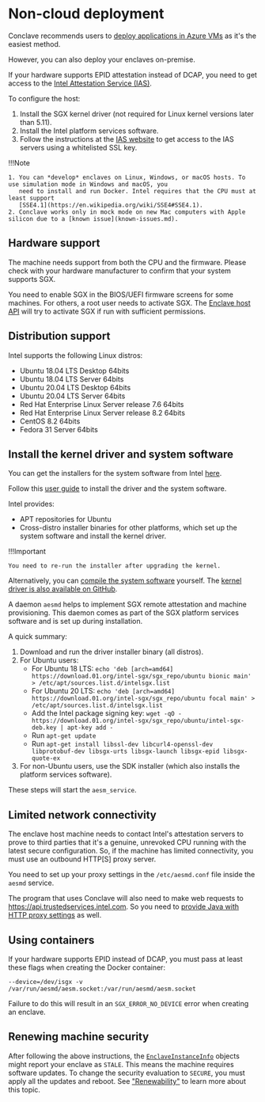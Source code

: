 
# Non-cloud deployment

Conclave recommends users to [deploy applications in Azure VMs](machine-setup.md) as it's the easiest method. 

However, you can also deploy your enclaves on-premise.

If your hardware supports EPID attestation instead of DCAP, you need to get access to the
[Intel Attestation Service (IAS)](ias.md).

To configure the host:

1. Install the SGX kernel driver (not required for Linux kernel versions later than 5.11).
2. Install the Intel platform services software.
3. Follow the instructions at the [IAS website](https://api.portal.trustedservices.intel.com/EPID-attestation) to get
   access to the IAS servers using a whitelisted SSL key.

!!!Note
   
    1. You can *develop* enclaves on Linux, Windows, or macOS hosts. To use simulation mode in Windows and macOS, you 
       need to install and run Docker. Intel requires that the CPU must at least support
       [SSE4.1](https://en.wikipedia.org/wiki/SSE4#SSE4.1).
    2. Conclave works only in mock mode on new Mac computers with Apple silicon due to a [known issue](known-issues.md).


## Hardware support

The machine needs support from both the CPU and the firmware. Please check with your hardware manufacturer to confirm 
that your system supports SGX.

You need to enable SGX in the BIOS/UEFI firmware screens for some machines. For others, a root user needs to activate 
SGX. The [Enclave host API](api/-conclave%20-core/com.r3.conclave.host/-enclave-host/index.html) will try to 
activate SGX if run with sufficient permissions.


## Distribution support

Intel supports the following Linux distros:

* Ubuntu 18.04 LTS Desktop 64bits
* Ubuntu 18.04 LTS Server 64bits
* Ubuntu 20.04 LTS Desktop 64bits
* Ubuntu 20.04 LTS Server 64bits
* Red Hat Enterprise Linux Server release 7.6 64bits
* Red Hat Enterprise Linux Server release 8.2 64bits
* CentOS 8.2 64bits
* Fedora 31 Server 64bits


## Install the kernel driver and system software

You can get the installers for the system software from Intel
[here](https://01.org/intel-software-guard-extensions/downloads).

Follow this
[user guide](https://download.01.org/intel-sgx/sgx-linux/2.17.1/docs/Intel_SGX_SDK_Release_Notes_Linux_2.17.1_Open_Source.pdf)
to install the driver and the system software. 

<!-- The above user-guide link needs to be updated often. Find the version of the Intel SGX SDK in 
cpp/linux-sgx/CMakeLists.txt file, then you can search these Intel softwares here
https://download.01.org/intel-sgx/sgx-linux -->

Intel provides:

* APT repositories for Ubuntu
* Cross-distro installer binaries for other platforms, which set up the system software and install the kernel driver.

!!!Important

    You need to re-run the installer after upgrading the kernel.

Alternatively, you can [compile the system software](https://github.com/intel/linux-sgx/releases/tag/sgx_2.17.1)
yourself.
The [kernel driver is also available on GitHub](https://github.com/intel/linux-sgx-driver).

A daemon `aesmd` helps to implement SGX remote attestation and machine provisioning. This daemon comes as part of the 
SGX platform services software and is set up during installation.

A quick summary:

1. Download and run the driver installer binary (all distros).
2. For Ubuntu users:
    * For Ubuntu 18 LTS: `echo 'deb [arch=amd64] https://download.01.org/intel-sgx/sgx_repo/ubuntu bionic main' > /etc/apt/sources.list.d/intelsgx.list`
    * For Ubuntu 20 LTS: `echo 'deb [arch=amd64] https://download.01.org/intel-sgx/sgx_repo/ubuntu focal main' > /etc/apt/sources.list.d/intelsgx.list`
    * Add the Intel package signing key: `wget -qO - https://download.01.org/intel-sgx/sgx_repo/ubuntu/intel-sgx-deb.key | apt-key add -`
    * Run `apt-get update`
    * Run `apt-get install libssl-dev libcurl4-openssl-dev libprotobuf-dev libsgx-urts libsgx-launch libsgx-epid libsgx-quote-ex`
3. For non-Ubuntu users, use the SDK installer (which also installs the platform services software).

These steps will start the `aesm_service`.


## Limited network connectivity

The enclave host machine needs to contact Intel's attestation servers to prove to third parties that it's a genuine, 
unrevoked CPU running with the latest secure configuration. So, if the machine has limited connectivity, you must use 
an outbound HTTP[S] proxy server.

You need to set up your proxy settings in the `/etc/aesmd.conf` file inside the `aesmd` service.

The program that uses Conclave will also need to make web requests to https://api.trustedservices.intel.com. So you
need to [provide Java with HTTP proxy settings](https://docs.oracle.com/javase/8/docs/technotes/guides/net/proxies.html)
as well.

## Using containers

If your hardware supports EPID instead of DCAP, you must pass at least these flags when creating the Docker container:

`--device=/dev/isgx -v /var/run/aesmd/aesm.socket:/var/run/aesmd/aesm.socket`

Failure to do this will result in an `SGX_ERROR_NO_DEVICE` error when creating an enclave.

## Renewing machine security

After following the above instructions, the
[`EnclaveInstanceInfo`](api/-conclave%20-core/com.r3.conclave.common/-enclave-instance-info/index.html) objects 
might report your enclave as `STALE`. This means the machine requires software updates. To change the security 
evaluation to `SECURE`, you must apply all the updates and reboot. See ["Renewability"](renewability.md) to learn 
more about this topic.
